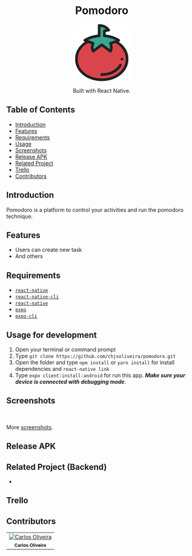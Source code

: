 <h1 align="center">Pomodoro</h1>
<p align="center">
  <img width="150" src="https://github.com/chjsoliveira/pomodoro/blob/main/assets/adaptive-icon.png"/>
</p>
<p align="center">
  Built with React Native.
</p>

## Table of Contents

- [Introduction](#introduction)
- [Features](#features)
- [Requirements](#requirements)
- [Usage](#usage-for-development)
- [Screenshots](#screenshots)
- [Release APK](#release-apk)
- [Related Project](#related-project-backend)
- [Trello](#trello)
- [Contributors](#contributors)

## Introduction

Pomodoro is a platform to control your activities and run the pomodoro technique.

## Features

- Users can create new task
- And others

## Requirements

- [`react-native`](https://facebook.github.io/react-native/docs/getting-started)
- [`react-native-cli`](https://facebook.github.io/react-native/docs/getting-started)
- [`react-native`](https://facebook.github.io/react-native/docs/getting-started)
- [`expo`](https://github.com/expo/expo)
- [`expo-cli`](https://github.com/expo/expo-cli)

## Usage for development

1. Open your terminal or command prompt
2. Type `git clone https://github.com/chjsoliveira/pomodoro.git`
3. Open the folder and type `npm install` or `yarn install` for install dependencies and `react-native link`
4. Type `expo client:install:android` for run this app. **_Make sure your device is connected with debugging mode_**.

## Screenshots

<div align="center">
    <img width="250" src="">    
    <img width="250" src="">
    <img width="250" src="">
</div>

More [screenshots]().

## Release APK

## Related Project (Backend)

-

## Trello

## Contributors

<center>
  <table>
    <tr>
      <td align="center">
        <a href="https://github.com/chjsoliveira">
          <img width="100" src="https://avatars.githubusercontent.com/u/50434028?s=400&v=4" alt="Carlos Oliveira"><br/>
          <sub><b>Carlos Oliveira</b></sub>
        </a>
      </td>
    </tr>
  </table>
</center>
